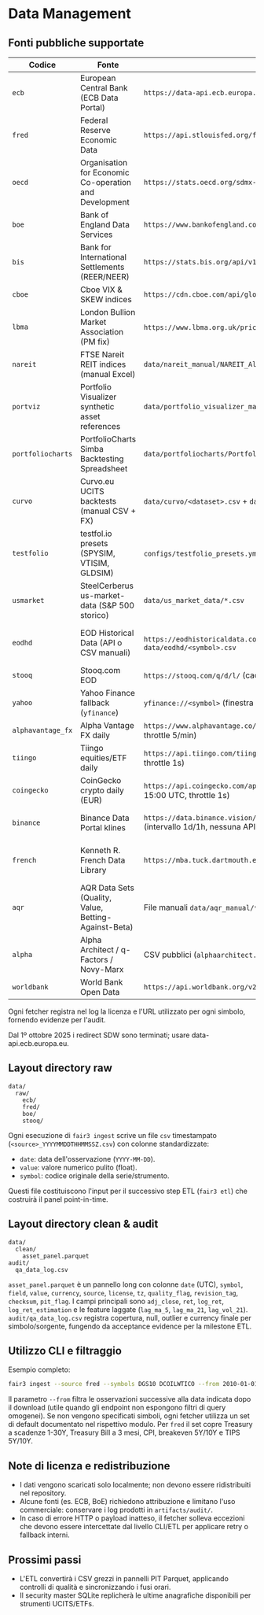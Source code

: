 # Data Management

## Fonti pubbliche supportate
| Codice | Fonte | Endpoint principale | Licenza sintetica |
| ------ | ----- | ------------------ | ----------------- |
| `ecb`  | European Central Bank (ECB Data Portal) | `https://data-api.ecb.europa.eu/service/data/EXR` | Uso conforme ai [Terms of Use ECB SDW](https://www.ecb.europa.eu/stats/ecb_statistics/governance/shared_data/en.html) |
| `fred` | Federal Reserve Economic Data | `https://api.stlouisfed.org/fred/series/observations` | [FRED Terms of Use](https://fredhelp.stlouisfed.org/fred/terms-of-use/) |
| `oecd` | Organisation for Economic Co-operation and Development | `https://stats.oecd.org/sdmx-json/data` | [OECD Terms & Conditions](https://www.oecd.org/termsandconditions/) |
| `boe`  | Bank of England Data Services | `https://www.bankofengland.co.uk/boeapps/database/_iadb-getTDDownloadCSV` | [BoE Data Terms](https://www.bankofengland.co.uk/terms-and-conditions) |
| `bis`  | Bank for International Settlements (REER/NEER) | `https://stats.bis.org/api/v1/data/REER` | [BIS terms of use](https://www.bis.org/terms.htm) |
| `cboe` | Cboe VIX & SKEW indices | `https://cdn.cboe.com/api/global/us_indices/daily_prices` | Cboe Exchange, Inc. data subject to terms |
| `lbma` | London Bullion Market Association (PM fix) | `https://www.lbma.org.uk/prices-and-data/precious-metal-prices` (HTML) | LBMA data — informational use only |
| `nareit` | FTSE Nareit REIT indices (manual Excel) | `data/nareit_manual/NAREIT_AllSeries.xlsx` | FTSE Nareit — informational use only |
| `portviz` | Portfolio Visualizer synthetic asset references | `data/portfolio_visualizer_manual/<dataset>.csv` | Portfolio Visualizer — educational/informational use |
| `portfoliocharts` | PortfolioCharts Simba Backtesting Spreadsheet | `data/portfoliocharts/PortfolioCharts_Simba.xlsx` | PortfolioCharts.com — educational/informational use |
| `curvo` | Curvo.eu UCITS backtests (manual CSV + FX) | `data/curvo/<dataset>.csv` + `data/curvo/fx/<CCY>_EUR.csv` | Curvo.eu & underlying index providers — informational/educational use |
| `testfolio` | testfol.io presets (SPYSIM, VTISIM, GLDSIM) | `configs/testfolio_presets.yml` + `data/testfolio_manual/*.csv` | testfol.io synthetic presets — informational/educational use |
| `usmarket` | SteelCerberus us-market-data (S&P 500 storico) | `data/us_market_data/*.csv` | Bill Schwert & Robert Shiller data — academic/informational use |
| `eodhd` | EOD Historical Data (API o CSV manuali) | `https://eodhistoricaldata.com/api/eod/<symbol>?period=m` oppure `data/eodhd/<symbol>.csv` | EOD Historical Data — commercial API; manual excerpts from backtes.to (educational use only) |
| `stooq` | Stooq.com EOD | `https://stooq.com/q/d/l/` (cache in-process, supporto `.us/.pl`) | [Stooq data policy](https://stooq.com/db/en/) |
| `yahoo` | Yahoo Finance fallback (`yfinance`) | `yfinance://<symbol>` (finestra 5 anni, ritardo 2s) | [Yahoo Terms of Service](https://legal.yahoo.com/us/en/yahoo/terms/otos/index.html) — uso personale/non commerciale |
| `alphavantage_fx` | Alpha Vantage FX daily | `https://www.alphavantage.co/query?function=FX_DAILY` (richiede `ALPHAVANTAGE_API_KEY`, throttle 5/min) | [Alpha Vantage Terms](https://www.alphavantage.co/terms_of_service/) |
| `tiingo` | Tiingo equities/ETF daily | `https://api.tiingo.com/tiingo/daily/<symbol>/prices` (richiede `TIINGO_API_KEY`, throttle 1s) | [Tiingo Terms of Use](https://www.tiingo.com/documentation/general/terms-of-use) |
| `coingecko` | CoinGecko crypto daily (EUR) | `https://api.coingecko.com/api/v3/coins/<id>/market_chart/range` (campionamento 15:00 UTC, throttle 1s) | [CoinGecko Terms of Use](https://www.coingecko.com/en/terms) |
| `binance` | Binance Data Portal klines | `https://data.binance.vision/data/spot/daily/klines/<symbol>/<interval>/<file>.zip` (intervallo 1d/1h, nessuna API key) | Binance Data Portal — redistribuzione bulk vietata |
| `french` | Kenneth R. French Data Library | `https://mba.tuck.dartmouth.edu/pages/faculty/ken.french/ftp/` | Uso accademico/educational (consultare i termini sul sito) |
| `aqr` | AQR Data Sets (Quality, Value, Betting-Against-Beta) | File manuali `data/aqr_manual/*.csv` | AQR Data Sets — solo uso informativo/educational |
| `alpha` | Alpha Architect / q-Factors / Novy-Marx | CSV pubblici (`alphaarchitect.com`, `global-q.org`) + HTML manuale `data/alpha_manual/` | Educational use only (consultare termini specifici) |
| `worldbank` | World Bank Open Data | `https://api.worldbank.org/v2/country/<ISO3>/indicator/<series>` | [World Bank Terms of Use](https://www.worldbank.org/en/about/legal/terms-of-use-for-datasets) |

Ogni fetcher registra nel log la licenza e l'URL utilizzato per ogni simbolo, fornendo evidenze per l'audit.

Dal 1º ottobre 2025 i redirect SDW sono terminati; usare data-api.ecb.europa.eu.

## Layout directory raw
```
data/
  raw/
    ecb/
    fred/
    boe/
    stooq/
```
Ogni esecuzione di `fair3 ingest` scrive un file `csv` timestampato (`<source>_YYYYMMDDTHHMMSSZ.csv`) con colonne standardizzate:
- `date`: data dell'osservazione (`YYYY-MM-DD`).
- `value`: valore numerico pulito (float).
- `symbol`: codice originale della serie/strumento.

Questi file costituiscono l'input per il successivo step ETL (`fair3 etl`) che costruirà il panel point-in-time.

## Layout directory clean & audit
```
data/
  clean/
    asset_panel.parquet
audit/
  qa_data_log.csv
```
`asset_panel.parquet` è un pannello long con colonne `date` (UTC), `symbol`, `field`, `value`, `currency`, `source`, `license`, `tz`, `quality_flag`, `revision_tag`, `checksum`, `pit_flag`. I campi principali sono `adj_close`, `ret`, `log_ret`, `log_ret_estimation` e le feature laggate (`lag_ma_5`, `lag_ma_21`, `lag_vol_21`). `audit/qa_data_log.csv` registra copertura, null, outlier e currency finale per simbolo/sorgente, fungendo da acceptance evidence per la milestone ETL.


## Utilizzo CLI e filtraggio
Esempio completo:
```bash
fair3 ingest --source fred --symbols DGS10 DCOILWTICO --from 2010-01-01
```
Il parametro `--from` filtra le osservazioni successive alla data indicata dopo il download (utile quando gli endpoint non espongono filtri di query omogenei). Se non vengono specificati simboli, ogni fetcher utilizza un set di default documentato nel rispettivo modulo. Per `fred` il set copre Treasury a scadenze 1-30Y, Treasury Bill a 3 mesi, CPI, breakeven 5Y/10Y e TIPS 5Y/10Y.

## Note di licenza e redistribuzione
- I dati vengono scaricati solo localmente; non devono essere ridistribuiti nel repository.
- Alcune fonti (es. ECB, BoE) richiedono attribuzione e limitano l'uso commerciale: conservare i log prodotti in `artifacts/audit/`.
- In caso di errore HTTP o payload inatteso, il fetcher solleva eccezioni che devono essere intercettate dal livello CLI/ETL per applicare retry o fallback interni.

## Prossimi passi
- L'ETL convertirà i CSV grezzi in pannelli PIT Parquet, applicando controlli di qualità e sincronizzando i fusi orari.
- Il security master SQLite replicherà le ultime anagrafiche disponibili per strumenti UCITS/ETFs.

